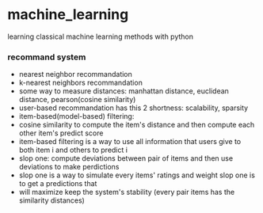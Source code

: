 # machine_learning
learning classical machine learning methods with python

### recommand system
* nearest neighbor recommandation
* k-nearest neighbors recommandation
* some way to measure distances: manhattan distance, euclidean distance, pearson(cosine similarity)
* user-based recommandation has this 2 shortness: scalability, sparsity
* item-based(model-based) filtering:
 * cosine similarity to compute the item's distance and then compute each other item's predict score
 * item-based filtering is a way to use all information that users give to both item i and others to predict i
 * slop one: compute deviations between pair of items and then use deviations to make perdictions
 * slop one is a way to simulate every items' ratings and weight slop one is to get a predictions that
 * will maximize keep the system's stability (every pair items has the similarity distances)
